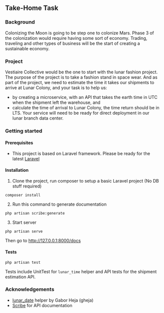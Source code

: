 ## Take-Home Task
### Background
Colonizing the Moon is going to be step one to colonize Mars. Phase 3 of the colonization would
require having some sort of economy.
Trading, traveling and other types of business will be the start of creating a sustainable economy.

### Project
Vestiaire Collective would be the one to start with the lunar fashion project. The purpose of the
project is to take a fashion stand in space wear.
And as part of the project, we need to estimate the time it takes our shipments to arrive at Lunar
Colony, and your task is to help us:
- by creating a microservice, with an API that takes the earth time in UTC when the shipment
  left the warehouse, and
- calculate the time of arrival to Lunar Colony, the time return should be in LTS.
  Your service will need to be ready for direct deployment in our lunar branch data center.

### Getting started
#### Prerequisites
- This project is based on Laravel framework. Please be ready for the latest [Laravel](https://laravel.com)   

#### Installation
1. Clone the project, run composer to setup a basic Laravel project (No DB stuff required)
```
composer install
```
2. Run this command to generate documentation
```
php artisan scribe:generate
```
3. Start server
```
php artisan serve
```
Then go to http://127.0.0.1:8000/docs 

#### Tests
```
php artisan test
```
Tests include UnitTest for `lunar_time` helper and API tests for the shipment estimation API.

### Acknowledgements
- [lunar_date](https://dev.kakaopor.hu/stuffs/lunar_date.php.txt) helper by Gabor Heja (gheja)
- [Scribe](https://scribe.knuckles.wtf/) for API documentation
